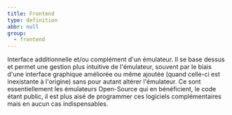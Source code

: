 ```yaml
---
title: Frontend
type: definition
abbr: null
group:
  - frontend
---
```

Interface additionnelle et/ou complément d'un émulateur. Il se base dessus et permet une gestion plus intuitive de l'émulateur, souvent par le biais d'une interface graphique améliorée ou même ajoutée (quand celle-ci est inexistante à l'origine) sans pour autant altérer l'émulateur. Ce sont essentiellement les émulateurs Open-Source qui en bénéficient, le code étant public, il est plus aisé de programmer ces logiciels complémentaires mais en aucun cas indispensables.
